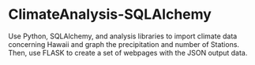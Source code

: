 # ClimateAnalysis-SQLAlchemy
Use Python, SQLAlchemy, and analysis libraries to import climate data concerning Hawaii and graph the precipitation and number of Stations.  Then, use FLASK to create a set of webpages with the JSON output data.
